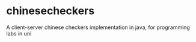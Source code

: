 # chinesecheckers
A client-server chinese checkers implementation in java, for programming labs in uni
